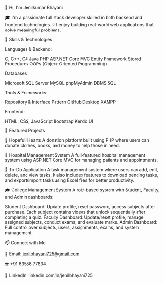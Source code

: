 👋 Hi, I'm Jenilkumar Bhayani

🎓 I'm a passionate full stack developer skilled in both backend and frontend technologies.
💡 I enjoy building real-world web applications that solve meaningful problems.

🔧 Skills & Technologies

Languages & Backend:

C, C++, C#
Java
PHP
ASP.NET Core MVC
Entity Framework
Stored Procedures
OOPs (Object-Oriented Programming)

Databases:

Microsoft SQL Server
MySQL
phpMyAdmin
DBMS
SQL

Tools & Frameworks:

Repository & Interface Pattern
GitHub Desktop
XAMPP

Frontend:

HTML, CSS, JavaScript
Bootstrap
Kendo UI

📌 Featured Projects

🎁 Hopefull Hearts
A donation platform built using PHP where users can donate clothes, books, and money to help those in need.

🏥 Hospital Management System
A full-featured hospital management system using ASP.NET Core MVC for managing patients and appointments.

📝 To-Do Application
A task management system where users can add, edit, delete, and view tasks. It also includes features to download pending tasks, and export/import tasks using Excel files for better productivity.

🎓 College Management System
A role-based system with Student, Faculty, and Admin dashboards:

Student Dashboard: Update profile, reset password, access subjects after purchase. Each subject contains videos that unlock sequentially after completing a quiz.
Faculty Dashboard: Update/reset profile, manage assigned subjects, conduct exams, and evaluate marks.
Admin Dashboard: Full control over subjects, users, assignments, exams, and system management.

📫 Connect with Me

📧 Email: jenilbhayani725@gmail.com

☎️ +91 63558 77834

🔗 LinkedIn: linkedin.com/in/jenilbhayani725
